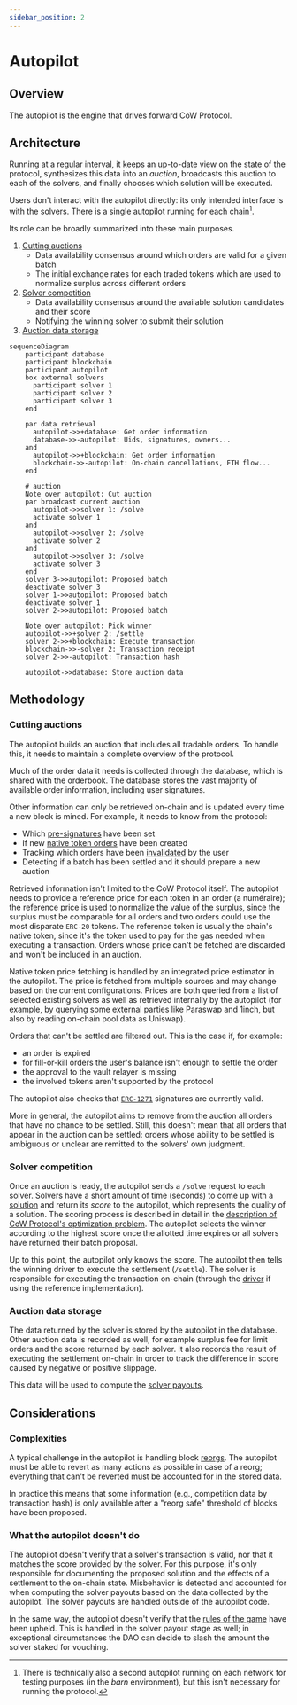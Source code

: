 ```yaml
---
sidebar_position: 2
---
```


# Autopilot

## Overview

The autopilot is the engine that drives forward CoW Protocol.

## Architecture

Running at a regular interval, it keeps an up-to-date view on the state of the protocol, synthesizes this data into an _auction_, broadcasts this auction to each of the solvers, and finally chooses which solution will be executed.

Users don't interact with the autopilot directly: its only intended interface is with the solvers.
There is a single autopilot running for each chain[^barn].

Its role can be broadly summarized into these main purposes.

1. [Cutting auctions](#cutting-auctions)
   - Data availability consensus around which orders are valid for a given batch
   - The initial exchange rates for each traded tokens which are used to normalize surplus across different orders
2. [Solver competition](#solver-competition)
   - Data availability consensus around the available solution candidates and their score
   - Notifying the winning solver to submit their solution
3. [Auction data storage](#auction-data-storage)

```mermaid
sequenceDiagram
    participant database
    participant blockchain
    participant autopilot
    box external solvers
      participant solver 1
      participant solver 2
      participant solver 3
    end

    par data retrieval
      autopilot->>+database: Get order information
      database->>-autopilot: Uids, signatures, owners...
    and
      autopilot->>+blockchain: Get order information
      blockchain->>-autopilot: On-chain cancellations, ETH flow...
    end

    # auction
    Note over autopilot: Cut auction
    par broadcast current auction
      autopilot->>solver 1: /solve
      activate solver 1
    and
      autopilot->>solver 2: /solve
      activate solver 2
    and
      autopilot->>solver 3: /solve
      activate solver 3
    end
    solver 3->>autopilot: Proposed batch
    deactivate solver 3
    solver 1->>autopilot: Proposed batch
    deactivate solver 1
    solver 2->>autopilot: Proposed batch

    Note over autopilot: Pick winner
    autopilot->>+solver 2: /settle
    solver 2->>+blockchain: Execute transaction
    blockchain->>-solver 2: Transaction receipt
    solver 2->>-autopilot: Transaction hash

    autopilot->>database: Store auction data
```

[^barn]: There is technically also a second autopilot running on each network for testing purposes (in the _barn_ environment), but this isn't necessary for running the protocol.

## Methodology

### Cutting auctions

The autopilot builds an auction that includes all tradable orders.
To handle this, it needs to maintain a complete overview of the protocol.

Much of the order data it needs is collected through the database, which is shared with the orderbook.
The database stores the vast majority of available order information, including user signatures.

Other information can only be retrieved on-chain and is updated every time a new block is mined. For example, it needs to know from the protocol:

- Which [pre-signatures](/cow-protocol/reference/signing-schemes#presign) have been set
- If new [native token orders](/cow-protocol/contracts/periphery/eth-flow) have been created
- Tracking which orders have been [invalidated](/cow-protocol/contracts/core/settlement#invalidateorder) by the user
- Detecting if a batch has been settled and it should prepare a new auction

Retrieved information isn't limited to the CoW Protocol itself.
The autopilot needs to provide a reference price for each token in an order (a numéraire);
the reference price is used to normalize the value of the [surplus](/cow-protocol/reference/auctions/the-problem), since the surplus must be comparable for all orders and two orders could use the most disparate `ERC-20` tokens.
The reference token is usually the chain's native token, since it's the token used to pay for the gas needed when executing a transaction. 
Orders whose price can't be fetched are discarded and won't be included in an auction.

Native token price fetching is handled by an integrated price estimator in the autopilot.
The price is fetched from multiple sources and may change based on the current configurations.
Prices are both queried from a list of selected existing solvers as well as retrieved internally by the autopilot (for example, by querying some external parties like Paraswap and 1inch, but also by reading on-chain pool data as Uniswap).

Orders that can't be settled are filtered out. This is the case if, for example:
* an order is expired
* for fill-or-kill orders the user's balance isn't enough to settle the order
* the approval to the vault relayer is missing
* the involved tokens aren't supported by the protocol

The autopilot also checks that [`ERC-1271`](/cow-protocol/reference/signing-schemes#erc-1271) signatures are currently valid.

More in general, the autopilot aims to remove from the auction all orders that have no chance to be settled.
Still, this doesn't mean that all orders that appear in the auction can be settled: orders whose ability to be settled is ambiguous or unclear are remitted to the solvers' own judgment.

### Solver competition

Once an auction is ready, the autopilot sends a `/solve` request to each solver.
Solvers have a short amount of time (seconds) to come up with a [solution](/cow-protocol/reference/auctions/the-problem#solution) and return its _score_ to the autopilot, which represents the quality of a solution.
The scoring process is described in detail in the [description of CoW Protocol's optimization problem](/cow-protocol/reference/auctions/the-problem).
The autopilot selects the winner according to the highest score once the allotted time expires or all solvers have returned their batch proposal.

Up to this point, the autopilot only knows the score.
The autopilot then tells the winning driver to execute the settlement (`/settle`).
The solver is responsible for executing the transaction on-chain (through the [driver](./solver/driver) if using the reference implementation).

### Auction data storage

The data returned by the solver is stored by the autopilot in the database.
Other auction data is recorded as well, for example surplus fee for limit orders and the score returned by each solver.
It also records the result of executing the settlement on-chain in order to track the difference in score caused by negative or positive slippage.

This data will be used to compute the [solver payouts](/cow-protocol/reference/auctions/rewards).

## Considerations

### Complexities

A typical challenge in the autopilot is handling block [reorgs](https://www.alchemy.com/overviews/what-is-a-reorg).
The autopilot must be able to revert as many actions as possible in case of a reorg; everything that can't be reverted must be accounted for in the stored data.

In practice this means that some information (e.g., competition data by transaction hash) is only available after a "reorg safe" threshold of blocks have been proposed.

### What the autopilot doesn't do

The autopilot doesn't verify that a solver's transaction is valid, nor that it matches the score provided by the solver.
For this purpose, it's only responsible for documenting the proposed solution and the effects of a settlement to the on-chain state.
Misbehavior is detected and accounted for when computing the solver payouts based on the data collected by the autopilot.
The solver payouts are handled outside of the autopilot code.

In the same way, the autopilot doesn't verify that the [rules of the game](/cow-protocol/reference/auctions/competition-rules) have been upheld.
This is handled in the solver payout stage as well; in exceptional circumstances the DAO can decide to slash the amount the solver staked for vouching.
